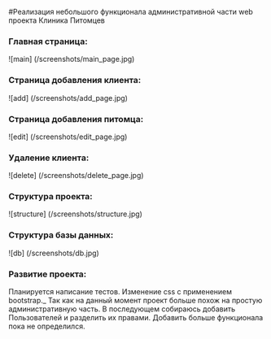 #Реализация небольшого функционала административной части web проекта Клиника Питомцев

### Главная страница:
![main] (/screenshots/main_page.jpg)

### Страница добавления клиента:
![add] (/screenshots/add_page.jpg)

### Страница добавления питомца:
![edit] (/screenshots/edit_page.jpg)

### Удаление клиента:
![delete] (/screenshots/delete_page.jpg)

### Структура проекта:
![structure] (/screenshots/structure.jpg)

### Структура базы данных:
![db] (/screenshots/db.jpg)

### Развитие проекта:
Планируется написание тестов. Изменение css с применением bootstrap._
Так как на данный момент проект больше похож на простую административную часть. В последующем собираюсь добавить Пользователей и разделить их правами. Добавить больше функционала пока не определился. 

